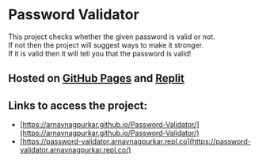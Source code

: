# Password Validator

This project checks whether the given password is valid or not.<br>
If not then the project will suggest ways to make it stronger.<br>
If it is valid then it will tell you that the password is valid!<br>

## Hosted on [GitHub Pages](https://arnavnagpurkar.github.io/Password-Validator/) and [Replit](https://password-validator.arnavnagpurkar.repl.co)

## Links to access the project:
- [https://arnavnagpurkar.github.io/Password-Validator/](https://arnavnagpurkar.github.io/Password-Validator/)
- [https://password-validator.arnavnagpurkar.repl.co](https://password-validator.arnavnagpurkar.repl.co/)